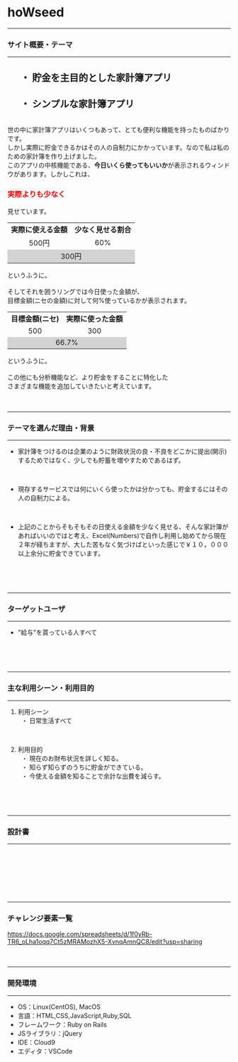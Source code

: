 <!-- アプリ名 -->
# hoWseed

- - - -
### サイト概要・テーマ
- - - -
## &nbsp;&nbsp;&nbsp;&nbsp;&nbsp;&nbsp;・ 貯金を主目的とした家計簿アプリ
## &nbsp;&nbsp;&nbsp;&nbsp;&nbsp;&nbsp;・ シンプルな家計簿アプリ
<br>
世の中に家計簿アプリはいくつもあって、とても便利な機能を持ったものばかりです。<br>
しかし実際に貯金できるかはその人の自制力にかかっています。なので私は私のための家計簿を作り上げました。<br>
このアプリの中核機能である、<strong>今日いくら使ってもいいか</strong>が表示されるウィンドウがあります。しかしこれは、
<h3 style="color:red">実際よりも少なく</h3>
見せています。<br>

<table>
  <tr align="center"><td><strong>実際に使える金額</td><td><strong>少なく見せる割合</td></tr>
  <tr align="center"><td>500円</td><td>60%</td></tr>
  <tr align="center", bgcolor="lightgray"><td colspan="2">300円</td></tr>
</table>
というふうに。<br>
<br>
そしてそれを囲うリングでは今日使った金額が、 <br>
目標金額(ニセの金額)に対して何%使っているかが表示されます。<br>

<table>
  <tr align="center"><td><strong>目標金額(ニセ)</td><td><strong>実際に使った金額</td></tr>
  <tr align="center"><td>500</td><td>300</td></tr>
  <tr align="center", bgcolor="lightgray"><td colspan="2">66.7%</td></tr>
</table>
というふうに。<br>
<br>
この他にも分析機能など、より貯金をすることに特化した <br>
さまざまな機能を追加していきたいと考えています。
<br>
<br>
<br>

- - - -
### テーマを選んだ理由・背景
- - - -
* 家計簿をつけるのは企業のように財政状況の良・不良をどこかに提出(開示)するためではなく、少しでも貯蓄を増やすためであるはず。
<br>

* 現存するサービスでは何にいくら使ったかは分かっても、貯金するにはその人の自制力による。
<br>

* 上記のことからそもそもその日使える金額を少なく見せる、そんな家計簿があればいいのではと考え、Excel(Numbers)で自作し利用し始めてから現在２年が経ちますが、大した苦もなく気づけばといった感じで￥１０，０００以上余分に貯金できています。
<br>
<br>
<br>

- - - -
### ターゲットユーザ
- - - -
* "給与"を貰っている人すべて
<br>
<br>
<br>

- - - -
### 主な利用シーン・利用目的
- - - -
1. 利用シーン <br>
&nbsp; ・ 日常生活すべて
<br>

2. 利用目的 <br>
&nbsp; ・ 現在のお財布状況を詳しく知る。<br>
&nbsp; ・ 知らず知らずのうちに貯金ができている。<br>
&nbsp; ・ 今使える金額を知ることで余計な出費を減らす。
<br>
<br>
<br>

- - - -
### 設計書
- - - -
<!-- WARNING(以下は全てGoogle Driveにアップロードしてそのリンクを貼り付ける) -->
<!-- TODO(ER図を貼り付ける) -->

<br>

<!-- TODO(テーブル定義書を貼り付ける) -->

<br>

<!-- TODO(詳細設計書を貼り付ける) -->

<br>

<!-- TODO(画面遷移図を貼り付ける) -->

<br>
<br>
<br>

- - - -
### チャレンジ要素一覧
<https://docs.google.com/spreadsheets/d/1f0yRb-TR6_oLha1oqq7Ct5zMRAMozhX5-XvnqAmnQC8/edit?usp=sharing>
<br>
<br>
<br>

- - - -
### 開発環境
- - - -
*  OS：Linux(CentOS), MacOS
*  言語：HTML,CSS,JavaScript,Ruby,SQL
*  フレームワーク：Ruby on Rails
*  JSライブラリ：jQuery
*  IDE：Cloud9
*  エディタ：VSCode
